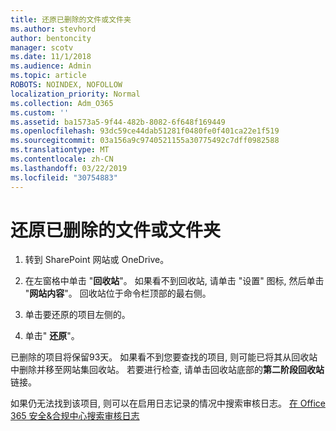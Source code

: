 ```yaml
---
title: 还原已删除的文件或文件夹
ms.author: stevhord
author: bentoncity
manager: scotv
ms.date: 11/1/2018
ms.audience: Admin
ms.topic: article
ROBOTS: NOINDEX, NOFOLLOW
localization_priority: Normal
ms.collection: Adm_O365
ms.custom: ''
ms.assetid: ba1573a5-9f44-482b-8082-6f648f169449
ms.openlocfilehash: 93dc59ce44dab51281f0480fe0f401ca22e1f519
ms.sourcegitcommit: 03a156a9c9740521155a30775492c7dff0982588
ms.translationtype: MT
ms.contentlocale: zh-CN
ms.lasthandoff: 03/22/2019
ms.locfileid: "30754883"
---
```

# <a name="restore-a-deleted-file-or-folder"></a>还原已删除的文件或文件夹

1. 转到 SharePoint 网站或 OneDrive。
    
2. 在左窗格中单击 "**回收站**"。 如果看不到回收站, 请单击 "设置" 图标, 然后单击 "**网站内容**"。 回收站位于命令栏顶部的最右侧。
    
3. 单击要还原的项目左侧的。
    
4. 单击" **还原**"。
    
已删除的项目将保留93天。 如果看不到您要查找的项目, 则可能已将其从回收站中删除并移至网站集回收站。 若要进行检查, 请单击回收站底部的**第二阶段回收站**链接。 
  
如果仍无法找到该项目, 则可以在启用日志记录的情况中搜索审核日志。 [在 Office 365 安全&amp;合规中心搜索审核日志](https://support.office.com/article/0d4d0f35-390b-4518-800e-0c7ec95e946c.aspx)
  


